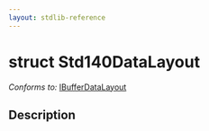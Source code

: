 ```yaml
---
layout: stdlib-reference
---
```


# struct Std140DataLayout

*Conforms to:* [IBufferDataLayout](../interfaces/ibufferdatalayout-017b/index.html)

## Description



